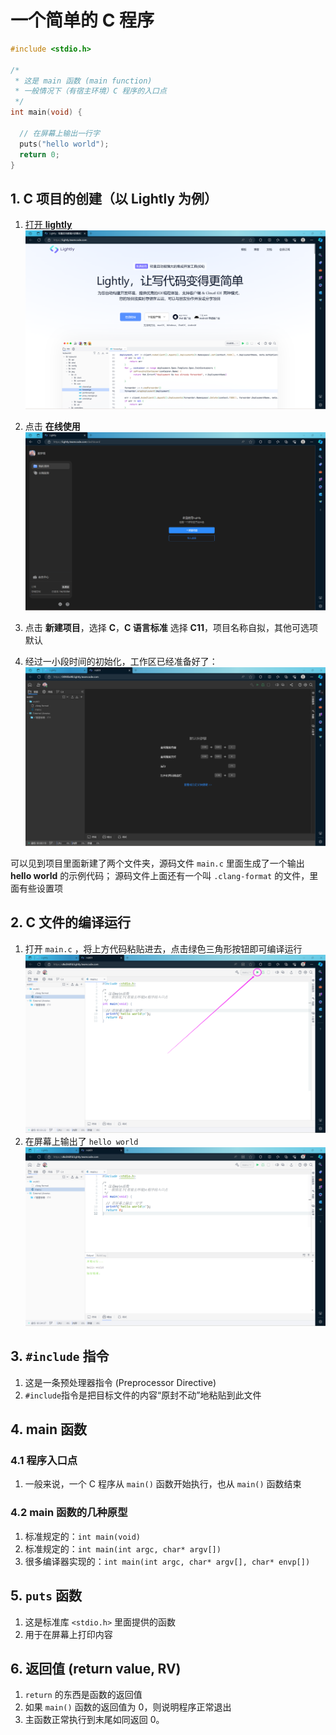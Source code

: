 # 一个简单的 C 程序

```c
#include <stdio.h>

/*
 * 这是 main 函数 (main function)
 * 一般情况下（有宿主环境）C 程序的入口点
 */
int main(void) {

  // 在屏幕上输出一行字
  puts("hello world");
  return 0;
}
```

## 1. C 项目的创建（以 Lightly 为例）

1. [打开 **lightly**
   ![打开 lightly](/images/语法和标准库/2_一个简单的C程序/001.png)](https://lightly.teamcode.com/)

2. 点击 **在线使用**
   ![在线使用](/images/语法和标准库/2_一个简单的C程序/002.png)

3. 点击 **新建项目**，选择 **C**，**C 语言标准** 选择 **C11**，项目名称自拟，其他可选项默认

4. 经过一小段时间的初始化，工作区已经准备好了：
   ![工作区准备完毕](/images/语法和标准库/2_一个简单的C程序/003.png)

可以见到项目里面新建了两个文件夹，源码文件 `main.c` 里面生成了一个输出 **hello world** 的示例代码；
源码文件上面还有一个叫 `.clang-format` 的文件，里面有些设置项

## 2. C 文件的编译运行

1. 打开 `main.c` ，将上方代码粘贴进去，点击绿色三角形按钮即可编译运行
   ![编译运行](/images/语法和标准库/2_一个简单的C程序/004.png)
2. 在屏幕上输出了 `hello world`
   ![hello world](/images/语法和标准库/2_一个简单的C程序/005.png)

## 3. `#include` 指令

1. 这是一条预处理器指令 (Preprocessor Directive)
2. `#include`指令是把目标文件的内容“原封不动”地粘贴到此文件

## 4. main 函数

### 4.1 程序入口点

1. 一般来说，一个 C 程序从 `main()` 函数开始执行，也从 `main()` 函数结束

### 4.2 main 函数的几种原型

1. 标准规定的：`int main(void)`
2. 标准规定的：`int main(int argc, char* argv[])`
3. 很多编译器实现的：`int main(int argc, char* argv[], char* envp[])`

## 5. `puts` 函数

1. 这是标准库 `<stdio.h>` 里面提供的函数
2. 用于在屏幕上打印内容

## 6. 返回值 (return value, RV)

1. `return` 的东西是函数的返回值
2. 如果 `main()` 函数的返回值为 0，则说明程序正常退出
3. 主函数正常执行到末尾如同返回 0。
